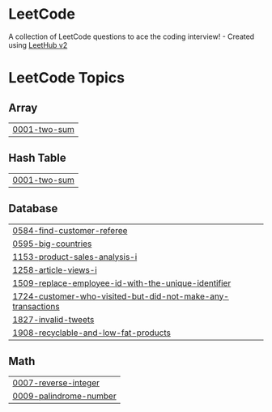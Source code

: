# LeetCode
A collection of LeetCode questions to ace the coding interview! - Created using [LeetHub v2](https://github.com/arunbhardwaj/LeetHub-2.0)

<!---LeetCode Topics Start-->
# LeetCode Topics
## Array
|  |
| ------- |
| [0001-two-sum](https://github.com/KomalGoel18/DSA/tree/master/0001-two-sum) |
## Hash Table
|  |
| ------- |
| [0001-two-sum](https://github.com/KomalGoel18/DSA/tree/master/0001-two-sum) |
## Database
|  |
| ------- |
| [0584-find-customer-referee](https://github.com/KomalGoel18/DSA/tree/master/0584-find-customer-referee) |
| [0595-big-countries](https://github.com/KomalGoel18/DSA/tree/master/0595-big-countries) |
| [1153-product-sales-analysis-i](https://github.com/KomalGoel18/DSA/tree/master/1153-product-sales-analysis-i) |
| [1258-article-views-i](https://github.com/KomalGoel18/DSA/tree/master/1258-article-views-i) |
| [1509-replace-employee-id-with-the-unique-identifier](https://github.com/KomalGoel18/DSA/tree/master/1509-replace-employee-id-with-the-unique-identifier) |
| [1724-customer-who-visited-but-did-not-make-any-transactions](https://github.com/KomalGoel18/DSA/tree/master/1724-customer-who-visited-but-did-not-make-any-transactions) |
| [1827-invalid-tweets](https://github.com/KomalGoel18/DSA/tree/master/1827-invalid-tweets) |
| [1908-recyclable-and-low-fat-products](https://github.com/KomalGoel18/DSA/tree/master/1908-recyclable-and-low-fat-products) |
## Math
|  |
| ------- |
| [0007-reverse-integer](https://github.com/KomalGoel18/DSA/tree/master/0007-reverse-integer) |
| [0009-palindrome-number](https://github.com/KomalGoel18/DSA/tree/master/0009-palindrome-number) |
<!---LeetCode Topics End-->

